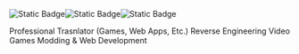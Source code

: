 <div style="display: flex;">
  <img alt="Static Badge" src="https://img.shields.io/badge/Express-JS-black">
  <img alt="Static Badge" src="https://img.shields.io/badge/Node-JS-green">
  <img alt="Static Badge" src="https://img.shields.io/badge/Python-3-blue">
</div>

Professional Trasnlator (Games, Web Apps, Etc.)
Reverse Engineering Video Games
Modding & Web Development

<!---
grigolmersadze/grigolmersadze is a ✨ special ✨ repository because its `README.md` (this file) appears on your GitHub profile.
You can click the Preview link to take a look at your changes.
--->
